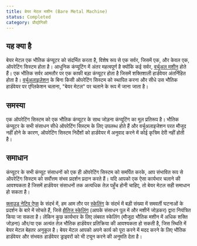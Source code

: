 ```yaml
---
title: बेयर मेटल मशीन (Bare Metal Machine)
status: Completed
category: प्रौद्योगिकी
---
```


## यह क्या है 

बेयर मेटल एक भौतिक कंप्यूटर को संदर्भित करता है, विशेष रूप से एक सर्वर, जिसमें एक, और केवल एक, ऑपरेटिंग सिस्टम होता है। आधुनिक कंप्यूटिंग में अंतर महत्वपूर्ण है क्योंकि कई सर्वर, [वर्चुअल मशीन](/virtual_machine/) होते हैं। एक भौतिक सर्वर आमतौर पर एक काफी बड़ा कंप्यूटर होता है जिसमें शक्तिशाली हार्डवेयर अंतर्निहित होता है। [वर्चुअलाइज़ेशन](/virtualization/) के बिना किसी ऑपरेटिंग सिस्टम को स्थापित करना और सीधे उस भौतिक हार्डवेयर पर एप्लिकेशन चलाना, "बेयर मेटल" पर चलाने के रूप में जाना जाता है।

## समस्या 

एक ऑपरेटिंग सिस्टम को एक भौतिक कंप्यूटर के साथ जोड़ना कंप्यूटिंग का मूल प्रतिरूप है। भौतिक कंप्यूटर के सभी संसाधन सीधे ऑपरेटिंग सिस्टम के लिए उपलब्ध होते हैं और वर्चुअलाइजेशन परत मौजूद नहीं होने के कारण, ऑपरेटिंग सिस्टम निर्देशों को हार्डवेयर में अनुवाद करने में कोई कृत्रिम देरी नहीं होती है।

## समाधान 

कंप्यूटर के सभी कंप्यूट संसाधनों को एक ही ऑपरेटिंग सिस्टम को समर्पित करके, आप संभावित रूप से ऑपरेटिंग सिस्टम को सर्वोत्तम संभव प्रदर्शन प्रदान करते हैं। यदि आपको एक ऐसा कार्यभार चलाने की आवश्यकता है जिसमें हार्डवेयर संसाधनों तक अत्यधिक तेज़ पहुँच होनी चाहिए, तो बेयर मेटल सही समाधान हो सकता है।

[क्लाउड नेटिव ऐप्स](/cloud_native_apps/) के संदर्भ में, हम आम तौर पर [स्केलिंग](/cloud_native_apps/) के संदर्भ में बड़ी संख्या में समवर्ती घटनाओं के प्रदर्शन के बारे में सोचते हैं, जिसे [क्षैतिज स्केलिंग](/horizontal_scaling/) (आपके संसाधन पूल में और मशीनें जोड़कर) द्वारा नियंत्रित किया जा सकता है। लेकिन कुछ कार्यभार के लिए लंबवत स्केलिंग (मौजूदा भौतिक मशीन में अधिक शक्ति जोड़ना) और/या एक अत्यंत तेज़ भौतिक हार्डवेयर प्रतिक्रिया की आवश्यकता हो सकती है, जिस स्थिति में बेयर मेटल बेहतर अनुकूल है। बेयर मेटल आपको अपने कार्य को पूरा करने में मदद करने के लिए भौतिक हार्डवेयर और संभवतः हार्डवेयर ड्राइवरों को भी ट्यून करने की अनुमति देता है।

